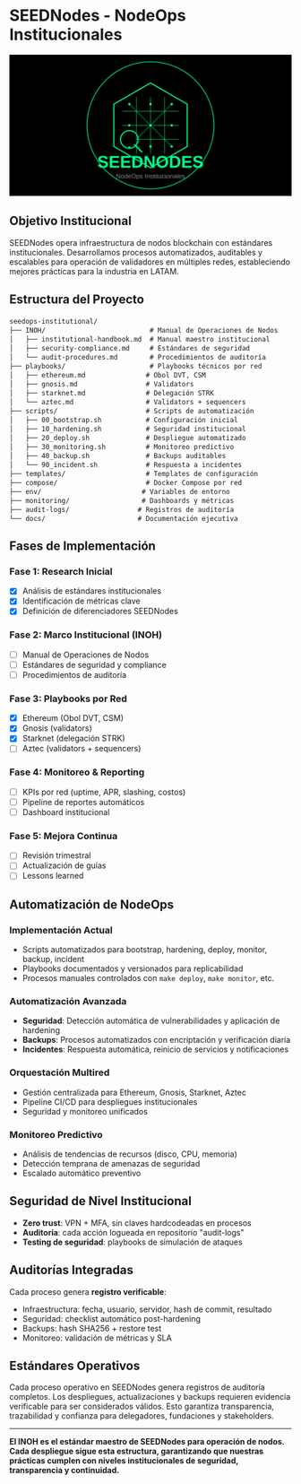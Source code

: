# SEEDNodes - NodeOps Institucionales

<div align="center">
  <img src="assets/seednodes-hero.svg" alt="SEEDNodes - NodeOps Institucionales" width="600"/>
</div>

## Objetivo Institucional

SEEDNodes opera infraestructura de nodos blockchain con estándares institucionales. Desarrollamos procesos automatizados, auditables y escalables para operación de validadores en múltiples redes, estableciendo mejores prácticas para la industria en LATAM.

## Estructura del Proyecto

```
seedops-institutional/
├── INOH/                          # Manual de Operaciones de Nodos
│   ├── institutional-handbook.md  # Manual maestro institucional
│   ├── security-compliance.md     # Estándares de seguridad
│   └── audit-procedures.md        # Procedimientos de auditoría
├── playbooks/                     # Playbooks técnicos por red
│   ├── ethereum.md               # Obol DVT, CSM
│   ├── gnosis.md                 # Validators
│   ├── starknet.md               # Delegación STRK
│   └── aztec.md                  # Validators + sequencers
├── scripts/                      # Scripts de automatización
│   ├── 00_bootstrap.sh           # Configuración inicial
│   ├── 10_hardening.sh           # Seguridad institucional
│   ├── 20_deploy.sh              # Despliegue automatizado
│   ├── 30_monitoring.sh          # Monitoreo predictivo
│   ├── 40_backup.sh              # Backups auditables
│   └── 90_incident.sh            # Respuesta a incidentes
├── templates/                    # Templates de configuración
├── compose/                      # Docker Compose por red
├── env/                         # Variables de entorno
├── monitoring/                  # Dashboards y métricas
├── audit-logs/                 # Registros de auditoría
└── docs/                       # Documentación ejecutiva
```

## Fases de Implementación

### Fase 1: Research Inicial
- [x] Análisis de estándares institucionales
- [x] Identificación de métricas clave
- [x] Definición de diferenciadores SEEDNodes

### Fase 2: Marco Institucional (INOH)
- [ ] Manual de Operaciones de Nodos
- [ ] Estándares de seguridad y compliance
- [ ] Procedimientos de auditoría

### Fase 3: Playbooks por Red
- [x] Ethereum (Obol DVT, CSM)
- [x] Gnosis (validators)
- [x] Starknet (delegación STRK)
- [ ] Aztec (validators + sequencers)

### Fase 4: Monitoreo & Reporting
- [ ] KPIs por red (uptime, APR, slashing, costos)
- [ ] Pipeline de reportes automáticos
- [ ] Dashboard institucional

### Fase 5: Mejora Continua
- [ ] Revisión trimestral
- [ ] Actualización de guías
- [ ] Lessons learned

## Automatización de NodeOps

### Implementación Actual
- Scripts automatizados para bootstrap, hardening, deploy, monitor, backup, incident
- Playbooks documentados y versionados para replicabilidad
- Procesos manuales controlados con `make deploy`, `make monitor`, etc.

### Automatización Avanzada
- **Seguridad**: Detección automática de vulnerabilidades y aplicación de hardening
- **Backups**: Procesos automatizados con encriptación y verificación diaria
- **Incidentes**: Respuesta automática, reinicio de servicios y notificaciones

### Orquestación Multired
- Gestión centralizada para Ethereum, Gnosis, Starknet, Aztec
- Pipeline CI/CD para despliegues institucionales
- Seguridad y monitoreo unificados

### Monitoreo Predictivo
- Análisis de tendencias de recursos (disco, CPU, memoria)
- Detección temprana de amenazas de seguridad
- Escalado automático preventivo

## Seguridad de Nivel Institucional

- **Zero trust**: VPN + MFA, sin claves hardcodeadas en procesos
- **Auditoría**: cada acción logueada en repositorio "audit-logs"
- **Testing de seguridad**: playbooks de simulación de ataques

## Auditorías Integradas

Cada proceso genera **registro verificable**:
- Infraestructura: fecha, usuario, servidor, hash de commit, resultado
- Seguridad: checklist automático post-hardening
- Backups: hash SHA256 + restore test
- Monitoreo: validación de métricas y SLA

## Estándares Operativos

Cada proceso operativo en SEEDNodes genera registros de auditoría completos. Los despliegues, actualizaciones y backups requieren evidencia verificable para ser considerados válidos. Esto garantiza transparencia, trazabilidad y confianza para delegadores, fundaciones y stakeholders.

---

**El INOH es el estándar maestro de SEEDNodes para operación de nodos. Cada despliegue sigue esta estructura, garantizando que nuestras prácticas cumplen con niveles institucionales de seguridad, transparencia y continuidad.**

